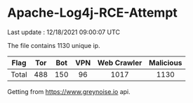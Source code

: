 
# Apache-Log4j-RCE-Attempt

Last update : 12/18/2021 09:00:07 UTC

The file contains 1130 unique ip.

| Flag | Tor | Bot | VPN | Web Crawler | Malicious |
| :-:  | :-: | :-: | :-: | :-:         | :-:       |
| Total| 488  | 150  | 96  | 1017          | 1130        |

Getting from https://www.greynoise.io api.